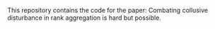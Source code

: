 This repository contains the code for the paper: Combating collusive disturbance in rank aggregation is hard but possible.
